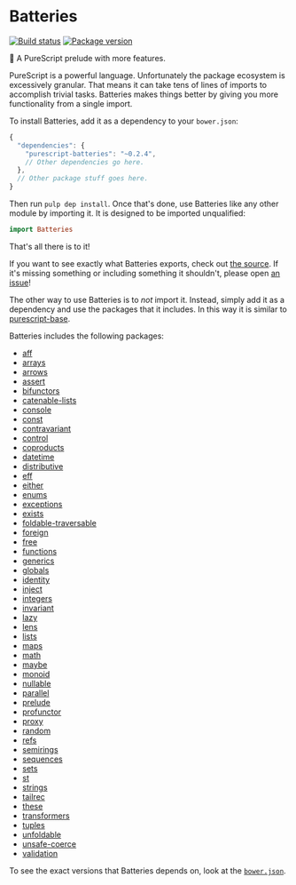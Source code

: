 # Batteries

[![Build status](https://img.shields.io/travis/tfausak/purescript-batteries/master.svg)](https://travis-ci.org/tfausak/purescript-batteries)
[![Package version](https://img.shields.io/bower/v/purescript-batteries.svg)](https://github.com/tfausak/purescript-batteries/releases)

:battery: A PureScript prelude with more features.

PureScript is a powerful language. Unfortunately the package ecosystem is
excessively granular. That means it can take tens of lines of imports to
accomplish trivial tasks. Batteries makes things better by giving you more
functionality from a single import.

To install Batteries, add it as a dependency to your `bower.json`:

``` js
{
  "dependencies": {
    "purescript-batteries": "~0.2.4",
    // Other dependencies go here.
  },
  // Other package stuff goes here.
}
```

Then run `pulp dep install`. Once that's done, use Batteries like any other
module by importing it. It is designed to be imported unqualified:

``` purescript
import Batteries
```

That's all there is to it!

If you want to see exactly what Batteries exports, check out [the source][]. If
it's missing something or including something it shouldn't, please open [an
issue][]!

The other way to use Batteries is to *not* import it. Instead, simply add it as
a dependency and use the packages that it includes. In this way it is similar
to [purescript-base][].

Batteries includes the following packages:

- [aff](https://github.com/slamdata/purescript-aff)
- [arrays](https://github.com/purescript/purescript-arrays)
- [arrows](https://github.com/purescript/purescript-arrows)
- [assert](https://github.com/purescript/purescript-assert)
- [bifunctors](https://github.com/purescript/purescript-bifunctors)
- [catenable-lists](https://github.com/purescript/purescript-catenable-lists)
- [console](https://github.com/purescript/purescript-console)
- [const](https://github.com/purescript/purescript-const)
- [contravariant](https://github.com/purescript/purescript-contravariant)
- [control](https://github.com/purescript/purescript-control)
- [coproducts](https://github.com/purescript/purescript-coproducts)
- [datetime](https://github.com/purescript/purescript-datetime)
- [distributive](https://github.com/purescript/purescript-distributive)
- [eff](https://github.com/purescript/purescript-eff)
- [either](https://github.com/purescript/purescript-either)
- [enums](https://github.com/purescript/purescript-enums)
- [exceptions](https://github.com/purescript/purescript-exceptions)
- [exists](https://github.com/purescript/purescript-exists)
- [foldable-traversable](https://github.com/purescript/purescript-foldable-traversable)
- [foreign](https://github.com/purescript/purescript-foreign)
- [free](https://github.com/purescript/purescript-free)
- [functions](https://github.com/purescript/purescript-functions)
- [generics](https://github.com/purescript/purescript-generics)
- [globals](https://github.com/purescript/purescript-globals)
- [identity](https://github.com/purescript/purescript-identity)
- [inject](https://github.com/purescript/purescript-inject)
- [integers](https://github.com/purescript/purescript-integers)
- [invariant](https://github.com/purescript/purescript-invariant)
- [lazy](https://github.com/purescript/purescript-lazy)
- [lens](https://github.com/purescript-contrib/purescript-lens)
- [lists](https://github.com/purescript/purescript-lists)
- [maps](https://github.com/purescript/purescript-maps)
- [math](https://github.com/purescript/purescript-math)
- [maybe](https://github.com/purescript/purescript-maybe)
- [monoid](https://github.com/purescript/purescript-monoid)
- [nullable](https://github.com/paf31/purescript-nullable)
- [parallel](https://github.com/purescript/purescript-parallel)
- [prelude](https://github.com/purescript/purescript-prelude)
- [profunctor](https://github.com/purescript/purescript-profunctor)
- [proxy](https://github.com/purescript/purescript-proxy)
- [random](https://github.com/purescript/purescript-random)
- [refs](https://github.com/purescript/purescript-refs)
- [semirings](https://github.com/purescript/purescript-semirings)
- [sequences](https://github.com/hdgarrood/purescript-sequences)
- [sets](https://github.com/purescript/purescript-sets)
- [st](https://github.com/purescript/purescript-st)
- [strings](https://github.com/purescript/purescript-strings)
- [tailrec](https://github.com/purescript/purescript-tailrec)
- [these](https://github.com/purescript/purescript-these)
- [transformers](https://github.com/purescript/purescript-transformers)
- [tuples](https://github.com/purescript/purescript-tuples)
- [unfoldable](https://github.com/purescript/purescript-unfoldable)
- [unsafe-coerce](https://github.com/purescript-contrib/purescript-unsafe-coerce)
- [validation](https://github.com/purescript/purescript-validation)

To see the exact versions that Batteries depends on, look at the
[`bower.json`][].

[the source]: ./src/Batteries.purs
[an issue]: https://github.com/tfausak/purescript-batteries/issues
[purescript-base]: https://github.com/purescript-contrib/purescript-base
[`bower.json`]: ./bower.json
